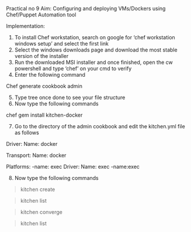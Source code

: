 Practical no 9
Aim: Configuring and deploying VMs/Dockers using Chef/Puppet Automation tool 
 
Implementation: 
1.	To install Chef workstation, search on google for ‘chef workstation windows setup’ and select the first link 
2.	Select the windows downloads page and download the most stable version of the installer 
3.	Run the downloaded MSI installer and once finished, open the cw powershell and type ‘chef’ on your cmd to verify 
4.	Enter the following command 

Chef generate cookbook admin 

5.	Type tree once done to see your file structure 
6.	Now type the following commands 

chef gem install kitchen-docker 

7.	Go to the directory of the admin cookbook and edit the kitchen.yml file as follows 

Driver: 
      Name: docker 

Transport: 
      Name: docker 

Platforms: 
      -name: exec  Driver: 
       Name: exec 
       -name:exec 
       
8.	Now type the following commands 

>kitchen create 

>kitchen list 

>kitchen converge 

>kitchen list 
